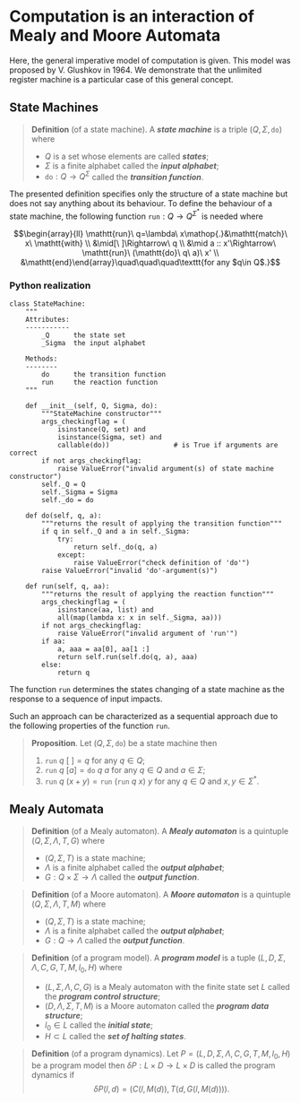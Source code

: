 # Computation is an interaction of Mealy and Moore Automata

Here, the general imperative model of computation is given.
This model was proposed by V. Glushkov in 1964.
We demonstrate that the unlimited register machine is a particular case of this general concept.

## State Machines

>**Definition** (of a state machine).
>A ***state machine*** is a triple $(Q,\Sigma,\mathtt{do})$ where
>- $Q$ is a set whose elements are called ***states***;
>- $\Sigma$ is a finite alphabet called the ***input alphabet***;
>- $\mathtt{do}:Q\to Q^\Sigma$ called the ***transition function***.

The presented definition specifies only the structure of a state machine but does not say anything about its behaviour.
To define the behaviour of a state machine, the following function $\mathtt{run}: Q\to Q^{\Sigma^\ast}$ is needed where

$$\begin{array}{ll}
\mathtt{run}\ q=\lambda\ x\mathop{.}&\mathtt{match}\ x\ \mathtt{with} \\
&\mid[\ ]\Rightarrow\ q \\
&\mid a :: x'\Rightarrow\ \mathtt{run}\ (\mathtt{do}\ q\ a)\ x' \\
&\mathtt{end}\end{array}\quad\quad\quad\texttt{for any $q\in Q$.}$$

### Python realization

```
class StateMachine:
    """
    Attributes:
    -----------
        _Q      the state set
        _Sigma  the input alphabet

    Methods:
    --------
        do      the transition function
        run     the reaction function
    """

    def __init__(self, Q, Sigma, do):
        """StateMachine constructor"""
        args_checkingflag = (
            isinstance(Q, set) and
            isinstance(Sigma, set) and
            callable(do))                # is True if arguments are correct
        if not args_checkingflag:
            raise ValueError("invalid argument(s) of state machine constructor")
        self._Q = Q
        self._Sigma = Sigma
        self._do = do

    def do(self, q, a):
        """returns the result of applying the transition function"""
        if q in self._Q and a in self._Sigma:
            try:
                return self._do(q, a)
            except:
                raise ValueError("check definition of 'do'")
        raise ValueError("invalid 'do'-argument(s)")

    def run(self, q, aa):
        """returns the result of applying the reaction function"""
        args_checkingflag = (
            isinstance(aa, list) and
            all(map(lambda x: x in self._Sigma, aa)))
        if not args_checkingflag:
            raise ValueError("invalid argument of 'run'")
        if aa:
            a, aaa = aa[0], aa[1 :]
            return self.run(self.do(q, a), aaa)
        else:
            return q
```

The function $\mathtt{run}$ determines the states changing of a state machine as the response to a sequence of input impacts.

Such an approach can be characterized as a sequential approach due to the following properties of the function $\mathtt{run}$.

>**Proposition**.
>Let $(Q,\Sigma,\mathtt{do})$ be a state machine then
>1. $\mathtt{run}\ q\ [\ ]=q$ for any $q\in Q$;
>2. $\mathtt{run}\ q\ [a]=\mathtt{do}\ q\ a$ for any $q\in Q$ and $a\in\Sigma$;
>3. $\mathtt{run}\ q\ (x + y)=\mathtt{run}\ (\mathtt{run}\ q\ x)\ y$ for any $q\in Q$ and $x,y\in\Sigma^\ast$.

## Mealy Automata

>**Definition** (of a Mealy automaton).
>A ***Mealy automaton*** is a quintuple $(Q,\Sigma,\Lambda,T,G)$ where
>- $(Q,\Sigma,T)$ is a state machine;
>- $\Lambda$ is a finite alphabet called the ***output alphabet***;
>- $G:Q\times\Sigma\to\Lambda$ called the ***output function***.

>**Definition** (of a Moore automaton).
>A ***Moore automaton*** is a quintuple $(Q,\Sigma,\Lambda,T,M)$ where
>- $(Q,\Sigma,T)$ is a state machine;
>- $\Lambda$ is a finite alphabet called the ***output alphabet***;
>- $G:Q\to\Lambda$ called the ***output function***.

>**Definition** (of a program model).
>A ***program model*** is a tuple $(L,D,\Sigma,\Lambda,C,G,T,M,l_0,H)$ where
>- $(L,\Sigma,\Lambda,C,G)$ is a Mealy automaton with the finite state set $L$ called the ***program control structure***;
>- $(D,\Lambda,\Sigma,T,M)$ is a Moore automaton called the ***program data structure***;
>- $l_0\in L$ called the ***initial state***;
>- $H\subset L$ called the ***set of halting states***.

>**Definition** (of a program dynamics).
>Let $P=(L,D,\Sigma,\Lambda,C,G,T,M,l_0,H)$ be a program model then $\delta P:L\times D\to L\times D$ is called the program dynamics if
>$$\delta P(l,d)=(C(l,M(d)),T(d,G(l,M(d)))).$$
>

